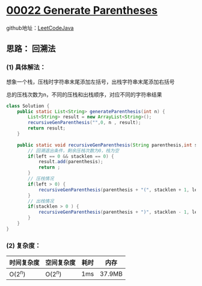 # [00022 Generate Parentheses](https://leetcode.com/problems/generate-parentheses/)


github地址：[LeetCodeJava](https://github.com/binggouxsm/LeetCodeJava)

## 思路： 回溯法

### (1) 具体解法：

想象一个栈，压栈时字符串末尾添加左括号，出栈字符串末尾添加右括号

总的压栈次数为n，不同的压栈和出栈顺序，对应不同的字符串结果

```java
class Solution {
    public static List<String> generateParenthesis(int n) {
		List<String> result = new ArrayList<String>();
		recursiveGenParenthesis("",0, n , result);
        return result;
    }
    
    public static void recursiveGenParenthesis(String parenthesis,int stacklen, int left, List<String> result){
    	// 回溯退出条件，剩余压栈次数为0，栈为空
    	if(left == 0 && stacklen == 0) {
    		result.add(parenthesis);
    		return ;
    	}
    	// 压栈情况 
    	if(left > 0) {
    		recursiveGenParenthesis(parenthesis + "(", stacklen + 1, left - 1, result);
    	}
    	// 出栈情况
    	if(stacklen > 0 ) {
    		recursiveGenParenthesis(parenthesis + ")", stacklen - 1, left, result);
    	}
    }
}
```

### (2) 复杂度：

时间复杂度| 空间复杂度 | 耗时 | 内存
--- | --- | --- | ---
O(2<sup>n</sup>) | O(2<sup>n</sup>) | 1ms | 37.9MB

